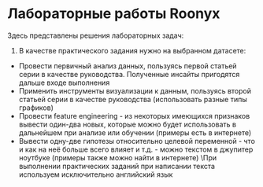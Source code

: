 ﻿# Лабораторные работы Roonyx
 
 Здесь представлены решения лабораторных задач:
 1) В качестве практического задания нужно на выбранном датасете:
   - Провести первичный анализ данных, пользуясь первой статьей серии в качестве руководства. Полученные инсайты пригодятся дальше входе выполнения
   - Применить инструменты визуализации к данным, пользуясь второй статьей серии в качестве руководства (использовать разные типы графиков)
   - Провести feature engineering - из некоторых имеющихся признаков вывести один-два новых, которые можно будет использовать в дальнейшем при анализе или обучении (примеры есть в интернете)
   - Вывести одну-две гипотезы относительно целевой переменной - что и как на неё больше всего влияет и т.д. - можно текстом в джупитер ноутбуке (примеры также можно найти в интернете)
\При выполнении практических заданий при написании текста используем исключительно английский язык
